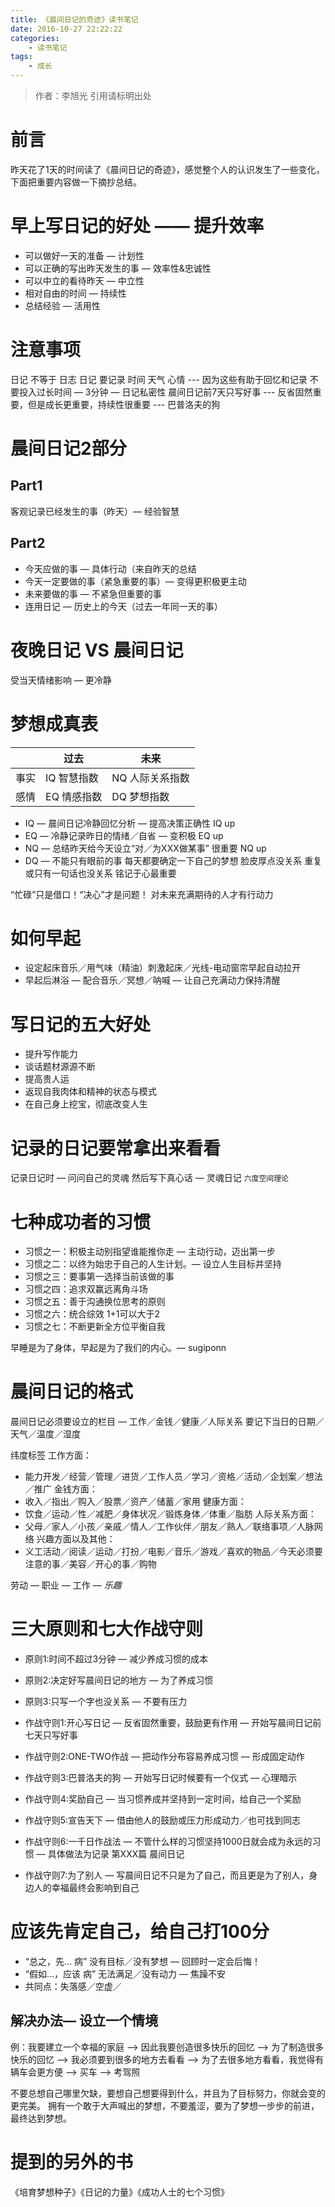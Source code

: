 ```yaml
---
title: 《晨间日记的奇迹》读书笔记
date: 2016-10-27 22:22:22
categories: 
	- 读书笔记
tags: 
	- 成长
---
```

> 作者：李旭光
> 引用请标明出处


# 前言

昨天花了1天的时间读了《晨间日记的奇迹》，感觉整个人的认识发生了一些变化，下面把重要内容做一下摘抄总结。
# 早上写日记的好处 —— 提升效率
- 可以做好一天的准备 — 计划性
- 可以正确的写出昨天发生的事 — 效率性&忠诚性
- 可以中立的看待昨天 — 中立性
- 相对自由的时间 — 持续性
- 总结经验 — 活用性

# 注意事项
日记 不等于 日志
日记 要记录 时间 天气 心情 --- 因为这些有助于回忆和记录
不要投入过长时间 — 3分钟 — 日记私密性
晨间日记前7天只写好事 --- 反省固然重要，但是成长更重要，持续性很重要 --- 巴普洛夫的狗

# 晨间日记2部分
## Part1 
客观记录已经发生的事（昨天）— 经验智慧
## Part2 
- 今天应做的事 — 具体行动（来自昨天的总结
- 今天一定要做的事（紧急重要的事）— 变得更积极更主动
- 未来要做的事 — 不紧急但重要的事
- 连用日记 — 历史上的今天（过去一年同一天的事）

# 夜晚日记 VS 晨间日记
受当天情绪影响 — 更冷静

# 梦想成真表
|      | 过去        | 未来            |
| ---- | ----------- | --------------- |
| 事实 | IQ 智慧指数 | NQ 人际关系指数 |
| 感情 | EQ 情感指数 | DQ 梦想指数     |

- IQ — 晨间日记冷静回忆分析 — 提高决策正确性 IQ up
- EQ — 冷静记录昨日的情绪／自省 — 变积极 EQ up
- NQ — 总结昨天给今天设立“对／为XXX做某事” 很重要 NQ up
- DQ — 不能只有眼前的事 每天都要确定一下自己的梦想 脸皮厚点没关系 重复或只有一句话也没关系 铭记于心最重要

“忙碌”只是借口！“决心”才是问题！ 对未来充满期待的人才有行动力

# 如何早起
- 设定起床音乐／用气味（精油）刺激起床／光线-电动窗帘早起自动拉开
- 早起后淋浴 — 配合音乐／冥想／呐喊 — 让自己充满动力保持清醒

# 写日记的五大好处
- 提升写作能力
- 谈话题材源源不断
- 提高贵人运
- 返现自我肉体和精神的状态与模式
- 在自己身上挖宝，彻底改变人生

# 记录的日记要常拿出来看看
记录日记时 — 问问自己的灵魂 然后写下真心话 — 灵魂日记
`六度空间理论`

# 七种成功者的习惯
- 习惯之一：积极主动别指望谁能推你走 — 主动行动，迈出第一步
- 习惯之二：以终为始忠于自己的人生计划。— 设立人生目标并坚持
- 习惯之三：要事第一选择当前该做的事
- 习惯之四：追求双赢远离角斗场
- 习惯之五：善于沟通换位思考的原则
- 习惯之六：统合综效 1+1可以大于2
- 习惯之七：不断更新全方位平衡自我

早睡是为了身体，早起是为了我们的内心。— sugiponn

# 晨间日记的格式
晨间日记必须要设立的栏目 — 工作／金钱／健康／人际关系
要记下当日的日期／天气／温度／湿度

纬度标签
工作方面：
* 能力开发／经营／管理／进货／工作人员／学习／资格／活动／企划案／想法／推广
金钱方面：
* 收入／指出／购入／股票／资产／储蓄／家用
健康方面：
* 饮食／运动／性／减肥／身体状况／锻炼身体／体重／脂肪
人际关系方面：
* 父母／家人／小孩／亲戚／情人／工作伙伴／朋友／熟人／联络事项／人脉网络
兴趣方面以及其他：
* 义工活动／阅读／运动／打扮／电影／音乐／游戏／喜欢的物品／今天必须要注意的事／美容／开心的事／购物

劳动 — 职业 — 工作 — *乐趣*

# 三大原则和七大作战守则
* 原则1:时间不超过3分钟 — 减少养成习惯的成本
* 原则2:决定好写晨间日记的地方 — 为了养成习惯
* 原则3:只写一个字也没关系 — 不要有压力

* 作战守则1:开心写日记 — 反省固然重要，鼓励更有作用 — 开始写晨间日记前七天只写好事
* 作战守则2:ONE-TWO作战 — 把动作分布容易养成习惯 — 形成固定动作
* 作战守则3:巴普洛夫的狗 — 开始写日记时候要有一个仪式 — 心理暗示
* 作战守则4:奖励自己 — 当习惯养成并坚持到一定时间，给自己一个奖励
* 作战守则5:宣告天下 — 借由他人的鼓励或压力形成动力／也可找到同志
* 作战守则6:一千日作战法 — 不管什么样的习惯坚持1000日就会成为永远的习惯 — 具体做法为记录 第XXX篇 晨间日记
* 作战守则7:为了别人 — 写晨间日记不只是为了自己，而且更是为了别人，身边人的幸福最终会影响到自己

# 应该先肯定自己，给自己打100分
* “总之，先… 病” 没有目标／没有梦想 — 回顾时一定会后悔！
* “假如…，应该 病” 无法满足／没有动力 — 焦躁不安
* 共同点：失落感／空虚／

## 解决办法— 设立一个情境
例：我要建立一个幸福的家庭 —> 因此我要创造很多快乐的回忆 —> 为了制造很多快乐的回忆 —> 我必须要到很多的地方去看看 —> 为了去很多地方看看，我觉得有辆车会更方便 —> 买车 —> 考驾照

不要总想自己哪里欠缺，要想自己想要得到什么，并且为了目标努力，你就会变的更完美。
拥有一个敢于大声喊出的梦想，不要羞涩，要为了梦想一步步的前进，最终达到梦想。

# 提到的另外的书
《培育梦想种子》《日记的力量》《成功人士的七个习惯》
